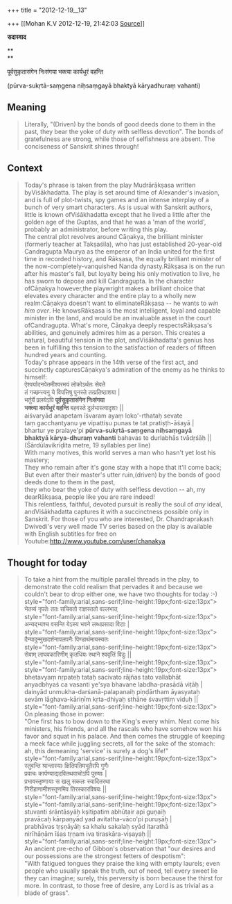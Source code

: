 +++
title = "2012-12-19__13"

+++
[[Mohan K.V	2012-12-19, 21:42:03 [Source](https://groups.google.com/g/sadaswada/c/qUbBYNXXCP8)]]



**सदास्वाद**

**  
**

पूर्वसुकृतासंगेन निःसंगया भक्त्या कार्यधुरं वहन्ति  

  

(pūrva-sukṛtā-saṃgena niḥsaṃgayā bhaktyā kāryadhuraṃ vahanti)

  

## Meaning

> Literally, "(Driven) by the bonds of good deeds done to them in the past, they bear the yoke of duty with selfless devotion". The bonds of gratefulness are strong, while those of selfishness are absent. The conciseness of Sanskrit shines through!

## Context

> Today's phrase is taken from the play Mudrārākṣasa written byViśākhadatta. The play is set around time of Alexander's invasion, and is full of plot-twists, spy games and an intense interplay of a bunch of very smart characters. As is usual with Sanskrit authors, little is known ofViśākhadatta except that he lived a little after the golden age of the Guptas, and that he was a 'man of the world', probably an administrator, before writing this play.  
> The central plot revolves around Cāṇakya, the brilliant minister (formerly teacher at Takṣaśila), who has just established 20-year-old Candragupta Maurya as the emperor of an India united for the first time in recorded history, and Rākṣasa, the equally brilliant minister of the now-completely-vanquished Nanda dynasty.Rākṣasa is on the run after his master's fall, but loyalty being his only motivation to live, he has sworn to depose and kill Candragupta. In the character ofCāṇakya however,the playwright makes a brilliant choice that elevates every character and the entire play to a wholly new realm:Cāṇakya doesn't want to eliminateRākṣasa -- he wants to *win him over*. He knowsRākṣasa is the most intelligent, loyal and capable minister in the land, and would be an invaluable asset in the court ofCandragupta. What's more, Cāṇakya deeply respectsRākṣasa's abilities, and genuinely admires him as a person. This creates a natural, beautiful tension in the plot, andViśākhadatta's genius has been in fulfilling this tension to the satisfaction of readers of fifteen hundred years and counting.  
> Today's phrase appears in the 14th verse of the first act, and succinctly capturesCāṇakya's admiration of the enemy as he thinks to himself:  
> ऐश्वर्यादनपेतमीश्वरमयं लोकोऽर्थतः सेवते  
> तं गच्छन्त्यनु ये विपत्तिषु पुनस्ते तत्प्रतिष्ठाशया \|  
> भर्तुर्ये प्रलयेऽपि **पूर्वसुकृतासंगेन निःसंगया**  
> **भक्त्या कार्यधुरं वहन्ति** बहवस्ते दुर्लभास्त्वादृशाः \|\|  
> aiśvaryād anapetam īśvaram ayaṃ loko'-rthataḥ sevate  
> taṃ gacchantyanu ye vipattiṣu punas te tat pratiṣṭh-āśayā \|  
> bhartur ye pralaye'pi **pūrva-sukṛtā-saṃgena niḥsaṃgayā**  
> **bhaktyā kārya-dhuraṃ vahanti** bahavas te durlabhās tvādṛśāḥ \|\|  
> (Śārdūlavikrīḍita metre, 19 syllables per line)  
> With many motives, this world serves a man who hasn't yet lost his mastery;  
> They who remain after it's gone stay with a hope that it'll come back;  
> But even after their master's utter ruin,(driven) by the bonds of good deeds done to them in the past,  
> they who bear the yoke of duty with selfless devotion -- ah, my dearRākṣasa, people like you are rare indeed!  
> This relentless, faithful, devoted pursuit is really the soul of *any* ideal, andViśākhadatta captures it with a succinctness possible only in Sanskrit. For those of you who are interested, Dr. Chandraprakash Dwivedi's very well made TV series based on the play is available with English subtitles for free on Youtube:<http://www.youtube.com/user/chanakya> 

## Thought for today

> To take a hint from the multiple parallel threads in the play, to demonstrate the cold realism that pervades it and because we couldn't bear to drop either one, we have two thoughts for today :-)  
> style="font-family:arial,sans-serif;line-height:19px;font-size:13px">  
> भेतव्यं नृपतेः ततः सचिवतो राज्ञस्ततो वल्लभात्  
> style="font-family:arial,sans-serif;line-height:19px;font-size:13px">  
> अन्यद्भ्यश्च वसन्ति येऽस्य भवने लब्धप्रसादा विटाः \|  
> style="font-family:arial,sans-serif;line-height:19px;font-size:13px">  
> दैन्यादुन्मुखदर्शनापलपनैः पिण्डार्थमायस्यतः  
> style="font-family:arial,sans-serif;line-height:19px;font-size:13px">  
> सेवाम् लाघवकारिणीम् कृतधियः स्थाने श्ववृत्तिं विदुः \|\|  
> style="font-family:arial,sans-serif;line-height:19px;font-size:13px">  
> style="font-family:arial,sans-serif;line-height:19px;font-size:13px">  
> bhetavyaṃ nṛpateḥ tataḥ sacivato rājñas tato vallabhāt  
> anyadbhyaś ca vasanti ye'sya bhavane labdha-prasādā viṭāḥ \|  
> dainyād unmukha-darśanā-palapanaiḥ piṇḍārtham āyasyataḥ  
> sevām lāghava-kāriṇīm kṛta-dhiyaḥ sthāne śvavṛttiṃ viduḥ \|\|  
> style="font-family:arial,sans-serif;line-height:19px;font-size:13px">  
> On pleasing those in power:  
> "One first has to bow down to the King's every whim. Next come his ministers, his friends, and all the rascals who have somehow won his favor and squat in his palace. And then comes the struggle of keeping a meek face while juggling secrets, all for the sake of the stomach: ah, this demeaning 'service' is surely a dog's life!"  
> style="font-family:arial,sans-serif;line-height:19px;font-size:13px">  
> स्तुवन्ति श्रान्तास्याः क्षितिपतिमभूतैरपि गुणैः  
> प्रवाचः कार्पण्याद्यदवितथवाचोऽपि पुरुषाः \|  
> प्रभावस्तृष्णायाः स खलु सकलः स्यादितरथा  
> निरीहाणामीशस्तृणमिव तिरस्कारविषयः \|\|  
> style="font-family:arial,sans-serif;line-height:19px;font-size:13px">  
> style="font-family:arial,sans-serif;line-height:19px;font-size:13px">  
> stuvanti śrāntāsyāḥ kṣitipatim abhūtair api guṇaiḥ  
> pravācaḥ kārpaṇyād yad avitatha-vāco'pi puruṣāḥ \|  
> prabhāvas tṛṣṇāyāḥ sa khalu sakalaḥ syād itarathā  
> nirīhāṇām īśas tṛṇam iva tiraskāra-viṣayaḥ \|\|  
> style="font-family:arial,sans-serif;line-height:19px;font-size:13px">  
> An ancient pre-echo of Gibbon's observation that "our desires and our possessions are the strongest fetters of despotism":  
> "With fatigued tongues they praise the king with empty laurels; even people who usually speak the truth, out of need, tell every sweet lie they can imagine; surely, this perversity is born because the thirst for more. In contrast, to those free of desire, any Lord is as trivial as a blade of grass". 

  

